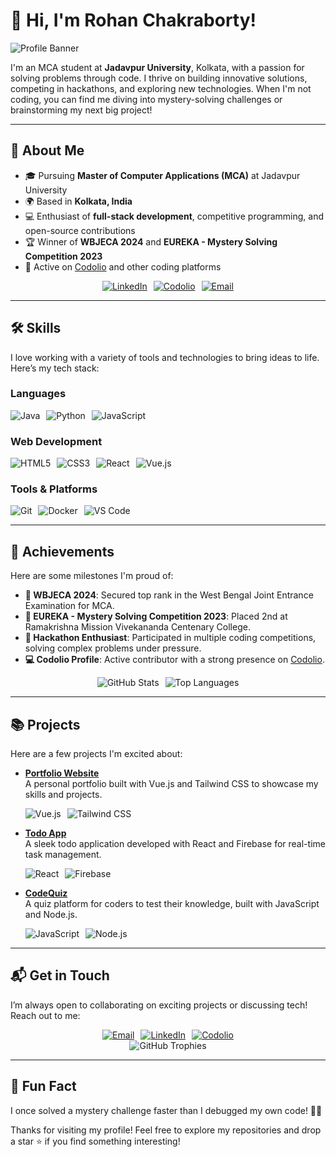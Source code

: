 # 👋 Hi, I'm Rohan Chakraborty!

![Profile Banner](https://raw.githubusercontent.com/rohannc/rohannc/main/images/banner.png)

I'm an MCA student at **Jadavpur University**, Kolkata, with a passion for solving problems through code. I thrive on building innovative solutions, competing in hackathons, and exploring new technologies. When I'm not coding, you can find me diving into mystery-solving challenges or brainstorming my next big project!

---

## 🚀 About Me

- 🎓 Pursuing **Master of Computer Applications (MCA)** at Jadavpur University
- 🌍 Based in **Kolkata, India**
- 💻 Enthusiast of **full-stack development**, competitive programming, and open-source contributions
- 🏆 Winner of **WBJECA 2024** and **EUREKA - Mystery Solving Competition 2023**
- 🌟 Active on [Codolio](https://codolio.com/profile/Rohann) and other coding platforms

<div style="display: flex; gap: 10px; justify-content: center; flex-wrap: wrap;">
  <a href="https://www.linkedin.com/in/rohannc"><img src="https://img.shields.io/badge/LinkedIn-0077B5?style=for-the-badge&logo=linkedin&logoColor=white" alt="LinkedIn"></a>
  <a href="https://codolio.com/profile/Rohann"><img src="https://img.shields.io/badge/Codolio-00C4B4?style=for-the-badge&logo=codolio&logoColor=white" alt="Codolio"></a>
  <a href="mailto:rohannc@example.com"><img src="https://img.shields.io/badge/Email-D14836?style=for-the-badge&logo=gmail&logoColor=white" alt="Email"></a>
</div>

---

## 🛠️ Skills

I love working with a variety of tools and technologies to bring ideas to life. Here’s my tech stack:

### Languages
<div style="display: flex; gap: 10px; flex-wrap: wrap;">
  <img src="https://img.shields.io/badge/Java-ED8B00?style=flat-square&logo=java&logoColor=white" alt="Java">
  <img src="https://img.shields.io/badge/Python-3776AB?style=flat-square&logo=python&logoColor=white" alt="Python">
  <img src="https://img.shields.io/badge/JavaScript-F7DF1E?style=flat-square&logo=javascript&logoColor=black" alt="JavaScript">
</div>

### Web Development
<div style="display: flex; gap: 10px; flex-wrap: wrap;">
  <img src="https://img.shields.io/badge/HTML5-E34F26?style=flat-square&logo=html5&logoColor=white" alt="HTML5">
  <img src="https://img.shields.io/badge/CSS3-1572B6?style=flat-square&logo=css3&logoColor=white" alt="CSS3">
  <img src="https://img.shields.io/badge/React-61DAFB?style=flat-square&logo=react&logoColor=black" alt="React">
  <img src="https://img.shields.io/badge/Vue.js-4FC08D?style=flat-square&logo=vue.js&logoColor=white" alt="Vue.js">
</div>

### Tools & Platforms
<div style="display: flex; gap: 10px; flex-wrap: wrap;">
  <img src="https://img.shields.io/badge/Git-F05032?style=flat-square&logo=git&logoColor=white" alt="Git">
  <img src="https://img.shields.io/badge/Docker-2496ED?style=flat-square&logo=docker&logoColor=white" alt="Docker">
  <img src="https://img.shields.io/badge/VS_Code-007ACC?style=flat-square&logo=visual-studio-code&logoColor=white" alt="VS Code">
</div>

---

## 🏅 Achievements

Here are some milestones I'm proud of:

- **🥇 WBJECA 2024**: Secured top rank in the West Bengal Joint Entrance Examination for MCA.
- **🥈 EUREKA - Mystery Solving Competition 2023**: Placed 2nd at Ramakrishna Mission Vivekananda Centenary College.
- **🌟 Hackathon Enthusiast**: Participated in multiple coding competitions, solving complex problems under pressure.
- **💻 Codolio Profile**: Active contributor with a strong presence on [Codolio](https://codolio.com/profile/Rohann).

<div style="display: flex; gap: 10px; justify-content: center; flex-wrap: wrap;">
  <img src="https://github-readme-stats.vercel.app/api?username=rohannc&show_icons=true&theme=radical" alt="GitHub Stats">
  <img src="https://github-readme-stats.vercel.app/api/top-langs/?username=rohannc&layout=compact&theme=radical" alt="Top Languages">
</div>

---

## 📚 Projects

Here are a few projects I'm excited about:

- **[Portfolio Website](https://github.com/rohannc/portfolio)**  
  A personal portfolio built with Vue.js and Tailwind CSS to showcase my skills and projects.  
  <div style="display: flex; gap: 10px; flex-wrap: wrap;">
    <img src="https://img.shields.io/badge/Vue.js-4FC08D?style=flat-square&logo=vue.js&logoColor=white" alt="Vue.js">
    <img src="https://img.shields.io/badge/Tailwind_CSS-38B2AC?style=flat-square&logo=tailwind-css&logoColor=white" alt="Tailwind CSS">
  </div>

- **[Todo App](https://github.com/rohannc/todo-app)**  
  A sleek todo application developed with React and Firebase for real-time task management.  
  <div style="display: flex; gap: 10px; flex-wrap: wrap;">
    <img src="https://img.shields.io/badge/React-61DAFB?style=flat-square&logo=react&logoColor=black" alt="React">
    <img src="https://img.shields.io/badge/Firebase-FFCA28?style=flat-square&logo=firebase&logoColor=black" alt="Firebase">
  </div>

- **[CodeQuiz](https://github.com/rohannc/codequiz)**  
  A quiz platform for coders to test their knowledge, built with JavaScript and Node.js.  
  <div style="display: flex; gap: 10px; flex-wrap: wrap;">
    <img src="https://img.shields.io/badge/JavaScript-F7DF1E?style=flat-square&logo=javascript&logoColor=black" alt="JavaScript">
    <img src="https://img.shields.io/badge/Node.js-339933?style=flat-square&logo=node.js&logoColor=white" alt="Node.js">
  </div>

---

## 📬 Get in Touch

I’m always open to collaborating on exciting projects or discussing tech! Reach out to me:

<div style="display: flex; gap: 10px; justify-content: center; flex-wrap: wrap;">
  <a href="mailto:rohannc@example.com"><img src="https://img.shields.io/badge/Email-D14836?style=for-the-badge&logo=gmail&logoColor=white" alt="Email"></a>
  <a href="https://www.linkedin.com/in/rohannc"><img src="https://img.shields.io/badge/LinkedIn-0077B5?style=for-the-badge&logo=linkedin&logoColor=white" alt="LinkedIn"></a>
  <a href="https://codolio.com/profile/Rohann"><img src="https://img.shields.io/badge/Codolio-00C4B4?style=for-the-badge&logo=codolio&logoColor=white" alt="Codolio"></a>
</div>

<div style="display: flex; justify-content: center;">
  <img src="https://github-profile-trophy.vercel.app/?username=rohannc&theme=onedark&margin-w=15" alt="GitHub Trophies">
</div>

---

## 🎉 Fun Fact

I once solved a mystery challenge faster than I debugged my own code! 🕵️‍♂️

Thanks for visiting my profile! Feel free to explore my repositories and drop a star ⭐ if you find something interesting!

<!--
**rohannc/rohannc** is a ✨ _special_ ✨ repository because its `README.md` (this file) appears on your GitHub profile.

Here are some ideas to get you started:

- 🔭 I’m currently working on ...
- 🌱 I’m currently learning ...
- 👯 I’m looking to collaborate on ...
- 🤔 I’m looking for help with ...
- 💬 Ask me about ...
- 📫 How to reach me: ...
- 😄 Pronouns: ...
- ⚡ Fun fact: ...
-->
